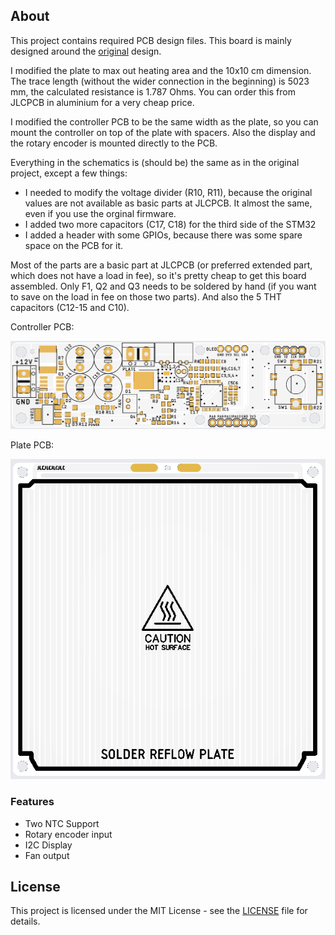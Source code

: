 ## About

This project contains required PCB design files. This board is mainly designed around the [original](https://github.com/Berkays/ReflowPlate/) design.

I modified the plate to max out heating area and the 10x10 cm dimension. The trace length (without the wider connection in the beginning) is 5023 mm, the calculated resistance is 1.787 Ohms. You can order this from JLCPCB in aluminium for a very cheap price.

I modified the controller PCB to be the same width as the plate, so you can mount the controller on top of the plate with spacers. Also the display and the rotary encoder is mounted directly to the PCB.

Everything in the schematics is (should be) the same as in the original project, except a few things:
- I needed to modify the voltage divider (R10, R11), because the original values are not available as basic parts at JLCPCB. It almost the same, even if you use the orginal firmware.
- I added two more capacitors (C17, C18) for the third side of the STM32
- I added a header with some GPIOs, because there was some spare space on the PCB for it.

Most of the parts are a basic part at JLCPCB (or preferred extended part, which does not have a load in fee), so it's pretty cheap to get this board assembled. Only F1, Q2 and Q3 needs to be soldered by hand (if you want to save on the load in fee on those two parts). And also the 5 THT capacitors (C12-15 and C10).

Controller PCB:

![Controller PCB Top](Images/ControllerTop.png)

Plate PCB:

![Plate PCB Top](Images/PlateTop.png)

### Features

- Two NTC Support
- Rotary encoder input
- I2C Display
- Fan output

## License

This project is licensed under the MIT License - see the [LICENSE](LICENSE) file for details.
